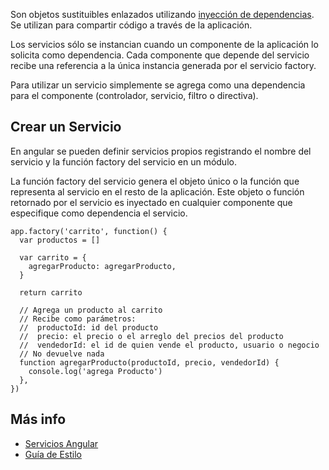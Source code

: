 Son objetos sustituibles enlazados utilizando [inyección de
dependencias](). Se utilizan para compartir código a través de la
aplicación.  

Los servicios sólo se instancian cuando un componente de la aplicación
lo solicita como dependencia. Cada componente que depende del servicio
recibe una referencia a la única instancia generada por el servicio
factory.  

Para utilizar un servicio simplemente se agrega como una dependencia
para el componente (controlador, servicio, filtro o directiva).  

## Crear un Servicio

En angular se pueden definir servicios propios registrando el nombre del
servicio y la función factory del servicio en un módulo.  

La función factory del servicio genera el objeto único o la función que
representa al servicio en el resto de la aplicación. Este objeto o
función retornado por el servicio es inyectado en cualquier componente
que especifique como dependencia el servicio.  

    app.factory('carrito', function() {
      var productos = []

      var carrito = {
        agregarProducto: agregarProducto,
      }

      return carrito

      // Agrega un producto al carrito
      // Recibe como parámetros:
      //  productoId: id del producto
      //  precio: el precio o el arreglo del precios del producto
      //  vendedorId: el id de quien vende el producto, usuario o negocio
      // No devuelve nada
      function agregarProducto(productoId, precio, vendedorId) {
        console.log('agrega Producto')
      },
    })

## Más info

  * [Servicios Angular]()
  * [Guía de Estilo](http://www.johnpapa.net/angular-style-guide/)
